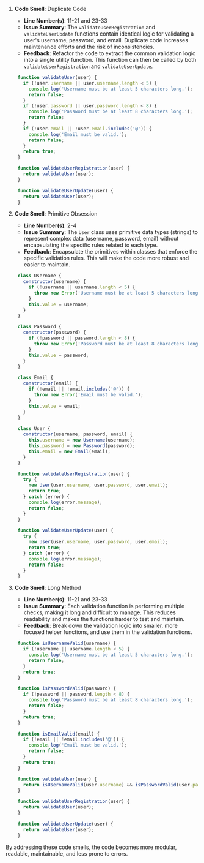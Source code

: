 1. **Code Smell**: Duplicate Code
   - **Line Number(s)**: 11-21 and 23-33
   - **Issue Summary**: The `validateUserRegistration` and `validateUserUpdate` functions contain identical logic for validating a user's username, password, and email. Duplicate code increases maintenance efforts and the risk of inconsistencies.
   - **Feedback**: Refactor the code to extract the common validation logic into a single utility function. This function can then be called by both `validateUserRegistration` and `validateUserUpdate`.

   ```javascript
    function validateUser(user) {
      if (!user.username || user.username.length < 5) {
        console.log('Username must be at least 5 characters long.');
        return false;
      }
      if (!user.password || user.password.length < 8) {
        console.log('Password must be at least 8 characters long.');
        return false;
      }
      if (!user.email || !user.email.includes('@')) {
        console.log('Email must be valid.');
        return false;
      }
      return true;
    }

    function validateUserRegistration(user) {
      return validateUser(user);
    }

    function validateUserUpdate(user) {
      return validateUser(user);
    }
    ```

2. **Code Smell**: Primitive Obsession
   - **Line Number(s)**: 2-4
   - **Issue Summary**: The `User` class uses primitive data types (strings) to represent complex data (username, password, email) without encapsulating the specific rules related to each type.
   - **Feedback**: Encapsulate the primitives within classes that enforce the specific validation rules. This will make the code more robust and easier to maintain.

   ```javascript
    class Username {
      constructor(username) {
        if (!username || username.length < 5) {
          throw new Error('Username must be at least 5 characters long.');
        }
        this.value = username;
      }
    }

    class Password {
      constructor(password) {
        if (!password || password.length < 8) {
          throw new Error('Password must be at least 8 characters long.');
        }
        this.value = password;
      }
    }

    class Email {
      constructor(email) {
        if (!email || !email.includes('@')) {
          throw new Error('Email must be valid.');
        }
        this.value = email;
      }
    }

    class User {
      constructor(username, password, email) {
        this.username = new Username(username);
        this.password = new Password(password);
        this.email = new Email(email);
      }
    }

    function validateUserRegistration(user) {
      try {
        new User(user.username, user.password, user.email);
        return true;
      } catch (error) {
        console.log(error.message);
        return false;
      }
    }

    function validateUserUpdate(user) {
      try {
        new User(user.username, user.password, user.email);
        return true;
      } catch (error) {
        console.log(error.message);
        return false;
      }
    }
   ```

3. **Code Smell**: Long Method
   - **Line Number(s)**: 11-21 and 23-33
   - **Issue Summary**: Each validation function is performing multiple checks, making it long and difficult to manage. This reduces readability and makes the functions harder to test and maintain.
   - **Feedback**: Break down the validation logic into smaller, more focused helper functions, and use them in the validation functions.

   ```javascript
    function isUsernameValid(username) {
      if (!username || username.length < 5) {
        console.log('Username must be at least 5 characters long.');
        return false;
      }
      return true;
    }

    function isPasswordValid(password) {
      if (!password || password.length < 8) {
        console.log('Password must be at least 8 characters long.');
        return false;
      }
      return true;
    }

    function isEmailValid(email) {
      if (!email || !email.includes('@')) {
        console.log('Email must be valid.');
        return false;
      }
      return true;
    }

    function validateUser(user) {
      return isUsernameValid(user.username) && isPasswordValid(user.password) && isEmailValid(user.email);
    }

    function validateUserRegistration(user) {
      return validateUser(user);
    }

    function validateUserUpdate(user) {
      return validateUser(user);
    }
   ```

By addressing these code smells, the code becomes more modular, readable, maintainable, and less prone to errors.